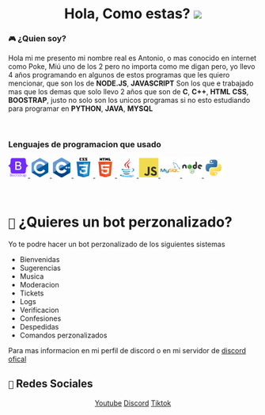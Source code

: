
<h1 align="center"><b>Hola, Como estas?  </b><img src="https://media.giphy.com/media/hvRJCLFzcasrR4ia7z/giphy.gif" width="35"></h1>

### `🎮` ¿Quien soy?
Hola mi me presento mi nombre real es Antonio, o mas conocido en internet como Poke, Miú uno de los 2 pero no importa como me
digan pero, yo llevo 4 años programando en algunos de estos programas que les quiero mencionar, que son los
de **NODE.JS**, **JAVASCRIPT** Son los que e trabajado mas que los demas que solo llevo 2 años que son de **C**, **C++**, **HTML**
**CSS**, **BOOSTRAP**, justo no solo son los unicos programas si no esto estudiando para programar en **PYTHON**, **JAVA**, **MYSQL**

<br>

<h3 align="left">Lenguajes de programacion que usado</h3>
<p align="left"> 

</a> <a href="https://getbootstrap.com" target="_blank" rel="noreferrer">
    <img src="https://raw.githubusercontent.com/devicons/devicon/master/icons/bootstrap/bootstrap-plain-wordmark.svg"
      alt="bootstrap" width="40" height="40" /> </a> <a href="https://www.cprogramming.com/" target="_blank"
    rel="noreferrer"> <img src="https://raw.githubusercontent.com/devicons/devicon/master/icons/c/c-original.svg"
      alt="c" width="40" height="40" /> </a> <a href="https://www.w3schools.com/cpp/" target="_blank" rel="noreferrer">
    <img src="https://raw.githubusercontent.com/devicons/devicon/master/icons/cplusplus/cplusplus-original.svg"
      alt="cplusplus" width="40" height="40" /> </a> <a href="https://www.w3schools.com/css/" target="_blank"
    rel="noreferrer"> <img
      src="https://raw.githubusercontent.com/devicons/devicon/master/icons/css3/css3-original-wordmark.svg" alt="css3"
      width="40" height="40" /> </a> <a href="https://www.w3.org/html/" target="_blank" rel="noreferrer"> <img
      src="https://raw.githubusercontent.com/devicons/devicon/master/icons/html5/html5-original-wordmark.svg"
      alt="html5" width="40" height="40" /> 
      <a href="https://www.java.com" target="_blank" rel="noreferrer"> <img
      src="https://raw.githubusercontent.com/devicons/devicon/master/icons/java/java-original.svg" alt="java" width="40"
      height="40" /> </a> <a href="https://developer.mozilla.org/en-US/docs/Web/JavaScript" target="_blank"
    rel="noreferrer"> <img
      src="https://raw.githubusercontent.com/devicons/devicon/master/icons/javascript/javascript-original.svg"
      alt="javascript" width="40" height="40" /> </a>
  </a> <a href="https://www.mysql.com/" target="_blank" rel="noreferrer"> <img
      src="https://raw.githubusercontent.com/devicons/devicon/master/icons/mysql/mysql-original-wordmark.svg"
      alt="mysql" width="40" height="40" /> </a> </a> <a href="https://nodejs.org" target="_blank" rel="noreferrer"> <img
      src="https://raw.githubusercontent.com/devicons/devicon/master/icons/nodejs/nodejs-original-wordmark.svg"
      alt="nodejs" width="40" height="40" /> </a>  <a href="https://www.python.org" target="_blank" rel="noreferrer"> <img
      src="https://raw.githubusercontent.com/devicons/devicon/master/icons/python/python-original.svg" alt="python"
      width="40" height="40" /> </a>  
      </p>

<br>
<!-- <br>
<h3>Estadisticas</h3>
<p><img align="center"
    src="https://github-readme-stats.vercel.app/api/top-langs?username=Miu-klipsCoding2-pw&show_icons=true&locale=en&bg_color=0d1117&text_color=ffffff&layout=compact"
    alt="adam-pw" 
    bg_color=#808080/></p>
<br> -->

# `🤖` ¿Quieres un bot perzonalizado?
Yo te podre hacer un bot perzonalizado de los siguientes sistemas

- Bienvenidas
- Sugerencias
- Musica
- Moderacion
- Tickets
- Logs
- Verificacion
- Confesiones
- Despedidas
- Comandos perzonalizados

Para mas informacion en mi perfil de discord o en mi servidor de <a href="#">discord ofical</a>


## `📡` Redes Sociales
<div align="center">

<a href="https://youtube.com/@miuklips?si=JXqUAfMNqtAHzn58">Youtube</a>
<a href="https://discord.gg/VWmpnY3h">Discord</a>
<a href="https://www.tiktok.com/@miuklips_viw?_t=ZS-8vufCPLgGIM&_r=1">Tiktok</a>

</div>
